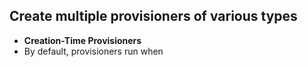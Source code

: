 ## Create multiple provisioners of various types
- **Creation-Time Provisioners**
- By default, provisioners run when

